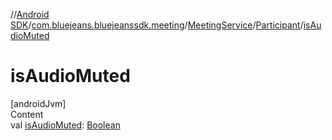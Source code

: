 //[Android SDK](../../../../index.md)/[com.bluejeans.bluejeanssdk.meeting](../../index.md)/[MeetingService](../index.md)/[Participant](index.md)/[isAudioMuted](is-audio-muted.md)



# isAudioMuted  
[androidJvm]  
Content  
val [isAudioMuted](is-audio-muted.md): [Boolean](https://kotlinlang.org/api/latest/jvm/stdlib/kotlin/-boolean/index.html)  



